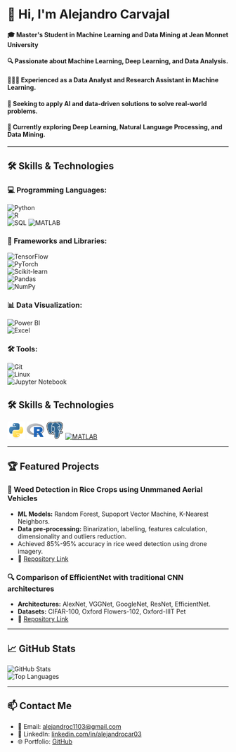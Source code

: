 # 👋 Hi, I'm Alejandro Carvajal

#### 🎓 Master's Student in Machine Learning and Data Mining at Jean Monnet University
#### 🔍 Passionate about Machine Learning, Deep Learning, and Data Analysis.
#### 👨🏻‍💻 Experienced as a Data Analyst and Research Assistant in Machine Learning.
#### 🚀 Seeking to apply AI and data-driven solutions to solve real-world problems.
#### 🌱 Currently exploring Deep Learning, Natural Language Processing, and Data Mining.

---

## 🛠️ Skills & Technologies

### 💻 Programming Languages:
![Python](https://img.shields.io/badge/Python-3776AB?style=for-the-badge&logo=python&logoColor=white)  
![R](https://img.shields.io/badge/R-276DC3?style=for-the-badge&logo=r&logoColor=white)  
![SQL](https://img.shields.io/badge/SQL-003B57?style=for-the-badge&logo=postgresql&logoColor=white)
![MATLAB](https://img.shields.io/badge/MATLAB-0076A8?style=for-the-badge&logo=mathworks&logoColor=white)

### 🧰 Frameworks and Libraries:
![TensorFlow](https://img.shields.io/badge/TensorFlow-FF6F00?style=for-the-badge&logo=tensorflow&logoColor=white)  
![PyTorch](https://img.shields.io/badge/PyTorch-EE4C2C?style=for-the-badge&logo=pytorch&logoColor=white)  
![Scikit-learn](https://img.shields.io/badge/Scikit--Learn-F7931E?style=for-the-badge&logo=scikit-learn&logoColor=white)  
![Pandas](https://img.shields.io/badge/Pandas-150458?style=for-the-badge&logo=pandas&logoColor=white)  
![NumPy](https://img.shields.io/badge/NumPy-013243?style=for-the-badge&logo=numpy&logoColor=white)  

### 📊 Data Visualization:
![Power BI](https://img.shields.io/badge/Power%20BI-F2C811?style=for-the-badge&logo=power%20bi&logoColor=black)  
![Excel](https://img.shields.io/badge/Microsoft%20Excel-217346?style=for-the-badge&logo=microsoft-excel&logoColor=white)

### 🛠️ Tools:
![Git](https://img.shields.io/badge/Git-F05032?style=for-the-badge&logo=git&logoColor=white)  
![Linux](https://img.shields.io/badge/Linux-FCC624?style=for-the-badge&logo=linux&logoColor=black)  
![Jupyter Notebook](https://img.shields.io/badge/Jupyter-F37626?style=for-the-badge&logo=jupyter&logoColor=white)

## 🛠️ Skills & Technologies
<a href="https://www.python.org/"><img src="https://raw.githubusercontent.com/devicons/devicon/master/icons/python/python-original.svg" alt="Python" width="40" height="40"/></a> <a href="https://www.r-project.org/"><img src="https://raw.githubusercontent.com/devicons/devicon/master/icons/r/r-original.svg" alt="R" width="40" height="40"/></a> <a href="https://www.postgresql.org/"><img src="https://raw.githubusercontent.com/devicons/devicon/master/icons/postgresql/postgresql-original.svg" alt="SQL" width="40" height="40"/></a> <a href="https://www.mathworks.com/products/matlab.html"><img src="https://upload.wikimedia.org/wikipedia/commons/2/21/Matlab_Logo.png" alt="MATLAB" width="40" height="40"/></a>

---

## 🏆 Featured Projects

### 🌾 Weed Detection in Rice Crops using Unmmaned Aerial Vehicles
- **ML Models:** Random Forest, Supoport Vector Machine, K-Nearest Neighbors.
- **Data pre-processing:** Binarization, labelling, features calculation, dimensionality and outliers reduction.
- Achieved 85%-95% accuracy in rice weed detection using drone imagery.  
- 📂 [Repository Link](https://github.com/alecamo97/Weed-detection-in-rice-crops-using-unmanned-aerial-vehicles)

### 🔍 Comparison of EfficientNet with traditional CNN architectures  
- **Architectures:** AlexNet, VGGNet, GoogleNet, ResNet, EfficientNet.
- **Datasets:** CIFAR-100, Oxford Flowers-102, Oxford-IIIT Pet
- 📂 [Repository Link](https://github.com/alecamo97/Comparison-of-EfficientNet-with-traditional-CNN-architectures)

---

## 📈 GitHub Stats

![GitHub Stats](https://github-readme-stats.vercel.app/api?username=alecamo97&show_icons=true&theme=radical)  
![Top Languages](https://github-readme-stats.vercel.app/api/top-langs/?username=alecamo97&layout=compact&theme=radical)

---

## 📫 Contact Me

- 📧 Email: [alejandroc1103@gmail.com](mailto:alejandroc1103@gmail.com)  
- 💼 LinkedIn: [linkedin.com/in/alejandrocar03](https://www.linkedin.com/in/alejandrocar03)  
- 🌐 Portfolio: [GitHub](https://github.com/alecamo97)
